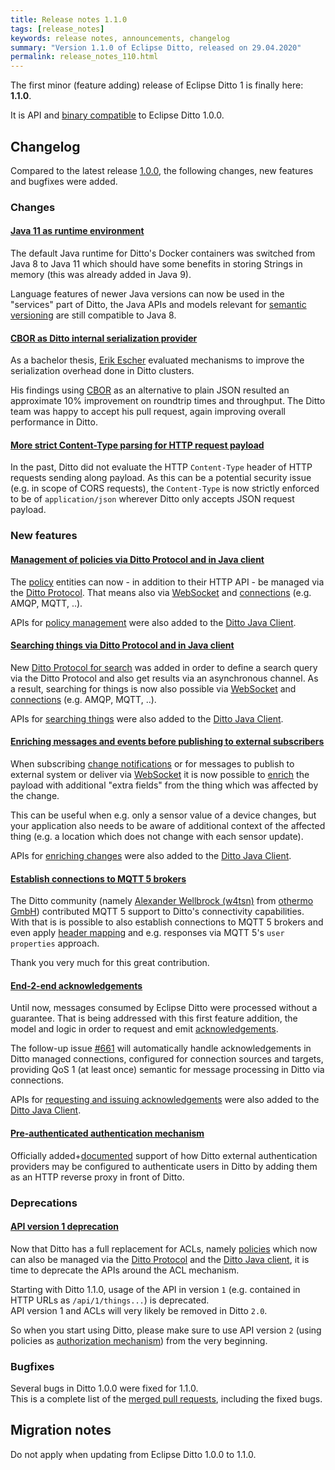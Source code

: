 ```yaml
---
title: Release notes 1.1.0
tags: [release_notes]
keywords: release notes, announcements, changelog
summary: "Version 1.1.0 of Eclipse Ditto, released on 29.04.2020"
permalink: release_notes_110.html
---
```


The first minor (feature adding) release of Eclipse Ditto 1 is finally here: **1.1.0**.

It is API and [binary compatible](https://github.com/eclipse/ditto/blob/master/documentation/src/main/resources/architecture/DADR-0005-semantic-versioning.md)
to Eclipse Ditto 1.0.0.

## Changelog

Compared to the latest release [1.0.0](release_notes_100.html), the following changes, new features and
bugfixes were added.


### Changes

#### [Java 11 as runtime environment](https://github.com/eclipse/ditto/issues/308)

The default Java runtime for Ditto's Docker containers was switched from Java 8 to Java 11 which should have some 
benefits in storing Strings in memory (this was already added in Java 9).

Language features of newer Java versions can now be used in the "services" part of Ditto, the Java APIs and models relevant 
for [semantic versioning](https://github.com/eclipse/ditto/blob/master/documentation/src/main/resources/architecture/DADR-0005-semantic-versioning.md) 
are still compatible to Java 8.

#### [CBOR as Ditto internal serialization provider](https://github.com/eclipse/ditto/pull/598)

As a bachelor thesis, [Erik Escher](https://github.com/erikescher) evaluated mechanisms to improve the serialization 
overhead done in Ditto clusters.

His findings using [CBOR](https://cbor.io) as an alternative to plain JSON resulted an approximate 10% improvement on 
roundtrip times and throughput.
The Ditto team was happy to accept his pull request, again improving overall performance in Ditto.

#### [More strict Content-Type parsing for HTTP request payload](https://github.com/eclipse/ditto/pull/650)

In the past, Ditto did not evaluate the HTTP `Content-Type` header of HTTP requests sending along payload. As this 
can be a potential security issue (e.g. in scope of CORS requests), the `Content-Type` is now strictly enforced to
be of `application/json` wherever Ditto only accepts JSON request payload. 


### New features

#### [Management of policies via Ditto Protocol and in Java client](https://github.com/eclipse/ditto/issues/554)

The [policy](basic-policy.html) entities can now - in addition to their HTTP API - be managed via the 
[Ditto Protocol](protocol-specification-policies.html). That means also via 
[WebSocket](httpapi-protocol-bindings-websocket.html) and [connections](basic-connections.html) (e.g. AMQP, MQTT, ..).

APIs for [policy management](client-sdk-java.html#manage-policies) were also added to the 
[Ditto Java Client](https://github.com/eclipse/ditto-clients/pull/46).

#### [Searching things via Ditto Protocol and in Java client](https://github.com/eclipse/ditto/issues/575)

New [Ditto Protocol for search](protocol-specification-things-search.html) was added in order to define a search query
via the Ditto Protocol and also get results via an asynchronous channel. As a result, searching for things is now also
possible via [WebSocket](httpapi-protocol-bindings-websocket.html) and [connections](basic-connections.html) 
(e.g. AMQP, MQTT, ..).

APIs for [searching things](client-sdk-java.html#search-for-things) were also added to the 
[Ditto Java Client](https://github.com/eclipse/ditto-clients/pull/53).

#### [Enriching messages and events before publishing to external subscribers](https://github.com/eclipse/ditto/issues/561)

When subscribing [change notifications](basic-changenotifications.html) or for messages to publish to external system or
deliver via [WebSocket](httpapi-protocol-bindings-websocket.html) it is now possible to [enrich](basic-enrichment.html) 
the payload with additional "extra fields" from the thing which was affected by the change.

This can be useful when e.g. only a sensor value of a device changes, but your application also needs to be aware of 
additional context of the affected thing (e.g. a location which does not change with each sensor update).

APIs for [enriching changes](client-sdk-java.html#subscribe-to-enriched-change-notifications) were also added to the 
[Ditto Java Client](https://github.com/eclipse/ditto-clients/pull/43).

#### [Establish connections to MQTT 5 brokers](https://github.com/eclipse/ditto/issues/561)

The Ditto community (namely [Alexander Wellbrock (w4tsn)](https://github.com/w4tsn) from 
[othermo GmbH](https://www.othermo.de)) contributed MQTT 5 support to Ditto's connectivity capabilities.<br/>
With that is is possible to also establish connections to MQTT 5 brokers and even apply 
[header mapping](connectivity-header-mapping.html) and e.g. responses via MQTT 5's `user properties` approach.

Thank you very much for this great contribution.

#### [End-2-end acknowledgements](https://github.com/eclipse/ditto/issues/611)

Until now, messages consumed by Eclipse Ditto were processed without a guarantee. That is being addressed with this
first feature addition, the model and logic in order to request and emit [acknowledgements](basic-acknowledgements.html).

The follow-up issue [#661](https://github.com/eclipse/ditto/issues/661) will automatically handle acknowledgements 
in Ditto managed connections, configured for connection sources and targets, providing QoS 1 (at least once) semantic
for message processing in Ditto via connections.

APIs for [requesting and issuing acknowledgements](client-sdk-java.html#request-and-issue-acknowledgements) were also 
added to the [Ditto Java Client](https://github.com/eclipse/ditto-clients/pull/56).

#### [Pre-authenticated authentication mechanism](https://github.com/eclipse/ditto/issues/560)

Officially added+[documented](installation-operating.html#pre-authentication) support of how Ditto external 
authentication providers may be configured to authenticate users in Ditto by adding them as an HTTP reverse proxy in 
front of Ditto.


### Deprecations

#### [API version 1 deprecation](https://github.com/eclipse/ditto/pull/608)

Now that Ditto has a full replacement for ACLs, namely [policies](basic-policy.html) which now can 
also be managed via the [Ditto Protocol](protocol-specification-policies.html) and the 
[Ditto Java client](client-sdk-java.html), it is time to deprecate the APIs around the ACL mechanism.

Starting with Ditto 1.1.0, usage of the API in version `1` (e.g. contained in HTTP URLs as `/api/1/things...`) is 
deprecated.<br/>
API version 1 and ACLs will very likely be removed in Ditto `2.0`.

So when you start using Ditto, please make sure to use API version `2` (using policies as 
[authorization mechanism](basic-auth.html#authorization)) from the very beginning.


### Bugfixes

Several bugs in Ditto 1.0.0 were fixed for 1.1.0.<br/>
This is a complete list of the 
[merged pull requests](https://github.com/eclipse/ditto/pulls?q=is%3Apr+milestone%3A1.1.0), including the fixed bugs.


## Migration notes

Do not apply when updating from Eclipse Ditto 1.0.0 to 1.1.0.